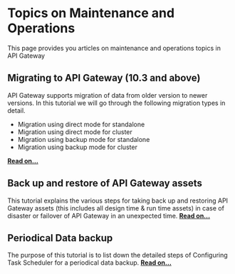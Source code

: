 Topics on Maintenance and Operations
=========================================================

This page provides you articles on maintenance and operations topics in API Gateway

Migrating to API Gateway (10.3 and above) 
------------------------------------------

API Gateway supports migration of data from older version to newer versions. In this tutorial we will go through the following migration types in detail.

*   Migration using direct mode for standalone
*   Migration using direct mode for cluster
*   Migration using backup mode for standalone
*   Migration using backup mode for cluster 

**[Read on...](API%20Gateway%20migration%20steps%20-%20Simplified/)**

Back up and restore of API Gateway assets
-----------------------------------------

This tutorial explains the various steps for taking back up and restoring API Gateway assets (this includes all design time & run time assets) in case of disaster or failover of API Gateway in an unexpected time. **[Read on...](http://techcommunity.softwareag.com/pwiki/-/wiki/Main/Back%20up%20and%20restore%20of%20API%20Gateway%20assets)**

Periodical Data backup
----------------------

The purpose of this tutorial is to list down the detailed steps of Configuring Task Scheduler for a periodical data backup. **[Read on...](http://techcommunity.softwareag.com/pwiki/-/wiki/Main/Periodical%20Data%20backup)**

